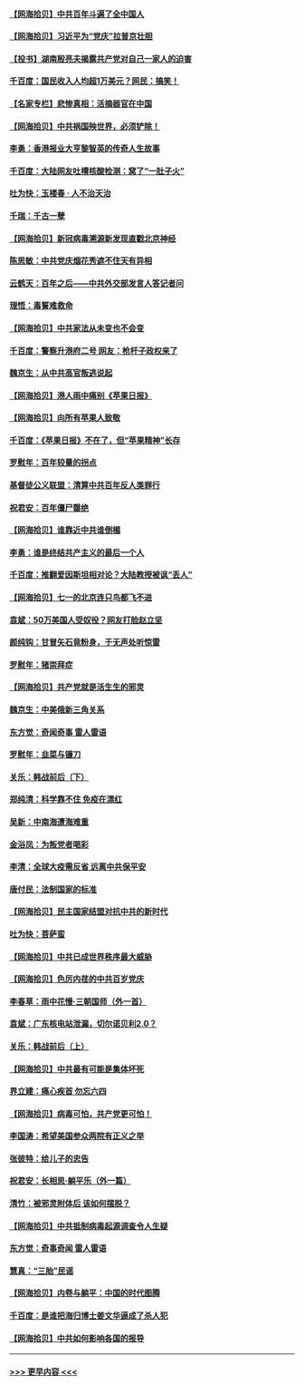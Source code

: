 #### [【网海拾贝】中共百年斗遍了全中国人](../pages/nsc993/n13060020.md?t=07012301) 
#### [【网海拾贝】习近平为“党庆”拉普京壮胆](../pages/nsc993/n13057781.md?t=07012301) 
#### [【投书】湖南殷亮夫揭露共产党对自己一家人的迫害](../pages/nsc993/n13057744.md?t=07012301) 
#### [千百度：国民收入人均超1万美元？网民：搞笑！](../pages/nsc993/n13057692.md?t=07012301) 
#### [【名家专栏】悲惨真相：活摘器官在中国](../pages/nsc993/n13056611.md?t=07012301) 
#### [【网海拾贝】中共祸国殃世界，必须铲除！](../pages/nsc993/n13056011.md?t=07012301) 
#### [李勇：香港报业大亨黎智英的传奇人生故事](../pages/nsc993/n13055258.md?t=07012301) 
#### [千百度：大陆网友吐槽核酸检测：窝了“一肚子火”](../pages/nsc993/n13055194.md?t=07012301) 
#### [吐为快：玉楼春 · 人不治天治](../pages/nsc993/n13054028.md?t=07012301) 
#### [千瑞：千古一孽](../pages/nsc993/n13054016.md?t=07012301) 
#### [【网海拾贝】新冠病毒溯源新发现直戳北京神经](../pages/nsc993/n13052425.md?t=07012301) 
#### [陈思敏：中共党庆烟花秀遮不住天有异相](../pages/nsc993/n13052020.md?t=07012301) 
#### [云鹤天：百年之后——中共外交部发言人答记者问](../pages/nsc993/n13051604.md?t=07012301) 
#### [理悟：毒誓难救命](../pages/nsc993/n13051601.md?t=07012301) 
#### [【网海拾贝】中共家法从未变也不会变](../pages/nsc993/n13050366.md?t=07012301) 
#### [千百度：警察升港府二号 网友：枪杆子政权来了](../pages/nsc993/n13050261.md?t=07012301) 
#### [魏京生：从中共高官叛逃说起](../pages/nsc993/n13048997.md?t=07012301) 
#### [【网海拾贝】港人雨中痛别《苹果日报》](../pages/nsc993/n13048941.md?t=07012301) 
#### [【网海拾贝】向所有苹果人致敬](../pages/nsc993/n13046795.md?t=07012301) 
#### [千百度：《苹果日报》不在了，但“苹果精神”长存](../pages/nsc993/n13046703.md?t=07012301) 
#### [罗慰年：百年较量的拐点](../pages/nsc993/n13046542.md?t=07012301) 
#### [基督徒公义联盟：清算中共百年反人类罪行](../pages/nsc993/n13046499.md?t=07012301) 
#### [祝君安：百年僵尸罄绝](../pages/nsc993/n13045595.md?t=07012301) 
#### [【网海拾贝】谁靠近中共谁倒楣](../pages/nsc993/n13044667.md?t=07012301) 
#### [李勇：谁是终结共产主义的最后一个人](../pages/nsc993/n13044397.md?t=07012301) 
#### [千百度：推翻爱因斯坦相对论？大陆教授被讽“丢人”](../pages/nsc993/n13043908.md?t=07012301) 
#### [【网海拾贝】七一的北京连只鸟都飞不进](../pages/nsc993/n13041377.md?t=07012301) 
#### [袁斌：50万美国人受奴役？网友打脸赵立坚](../pages/nsc993/n13041330.md?t=07012301) 
#### [颜纯钩：甘冒矢石竟粉身，于无声处听惊雷](../pages/nsc993/n13041140.md?t=07012301) 
#### [罗慰年：猪崇拜症](../pages/nsc993/n13041071.md?t=07012301) 
#### [【网海拾贝】共产党就是活生生的邪灵](../pages/nsc993/n13036627.md?t=07012301) 
#### [魏京生：中美俄新三角关系](../pages/nsc993/n13035986.md?t=07012301) 
#### [东方觉：奇闻奇事 雷人雷语](../pages/nsc993/n13035878.md?t=07012301) 
#### [罗慰年：韭菜与镰刀](../pages/nsc993/n13034374.md?t=07012301) 
#### [关乐：韩战前后（下）](../pages/nsc993/n13034113.md?t=07012301) 
#### [郑纯清：科学靠不住 免疫在漂红](../pages/nsc993/n13034093.md?t=07012301) 
#### [吴新：中南海遭海难重](../pages/nsc993/n13034084.md?t=07012301) 
#### [金浴凤：为叛党者喝彩](../pages/nsc993/n13034058.md?t=07012301) 
#### [李清：全球大疫需反省 远离中共保平安](../pages/nsc993/n13033784.md?t=07012301) 
#### [唐付民：法制国家的标准](../pages/nsc993/n13032944.md?t=07012301) 
#### [【网海拾贝】民主国家结盟对抗中共的新时代](../pages/nsc993/n13031717.md?t=07012301) 
#### [吐为快：菩萨蛮](../pages/nsc993/n13030033.md?t=07012301) 
#### [【网海拾贝】中共已成世界秩序最大威胁](../pages/nsc993/n13028138.md?t=07012301) 
#### [【网海拾贝】色厉内荏的中共百岁党庆](../pages/nsc993/n13025582.md?t=07012301) 
#### [李春草：雨中花慢‧三朝国师（外一首）](../pages/nsc993/n13025567.md?t=07012301) 
#### [袁斌：广东核电站泄漏，切尔诺贝利2.0？](../pages/nsc993/n13025475.md?t=07012301) 
#### [关乐：韩战前后（上）](../pages/nsc993/n13025387.md?t=07012301) 
#### [【网海拾贝】中共最有可能是集体坏死](../pages/nsc993/n13023101.md?t=07012301) 
#### [界立建：痛心疾首 勿忘六四](../pages/nsc993/n13022339.md?t=07012301) 
#### [【网海拾贝】病毒可怕，共产党更可怕！](../pages/nsc993/n13020728.md?t=07012301) 
#### [李国涛：希望美国参众两院有正义之举](../pages/nsc993/n13020674.md?t=07012301) 
#### [张彼特：给儿子的忠告](../pages/nsc993/n13018934.md?t=07012301) 
#### [祝君安：长相思‧躺平乐（外一篇）](../pages/nsc993/n13018923.md?t=07012301) 
#### [清竹：被邪灵附体后 该如何摆脱？](../pages/nsc993/n13018877.md?t=07012301) 
#### [【网海拾贝】中共抵制病毒起源调查令人生疑](../pages/nsc993/n13017785.md?t=07012301) 
#### [东方觉：奇事奇闻 雷人雷语](../pages/nsc993/n13017577.md?t=07012301) 
#### [慧真：“三胎”民谣](../pages/nsc993/n13017394.md?t=07012301) 
#### [【网海拾贝】内卷与躺平：中国的时代图腾](../pages/nsc993/n13016128.md?t=07012301) 
#### [千百度：是谁把海归博士姜文华逼成了杀人犯](../pages/nsc993/n13015218.md?t=07012301) 
#### [【网海拾贝】中共如何影响各国的报导](../pages/nsc993/n13012599.md?t=07012301) 

----
#### [ >>> 更早内容 <<< ](../indexes/nsc993-earlier.md)
